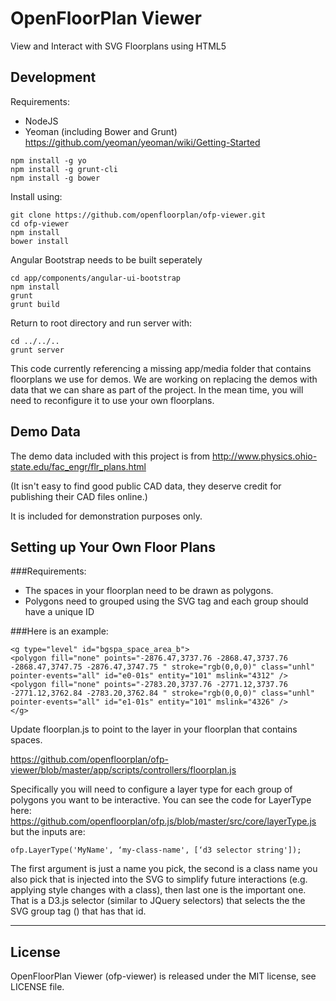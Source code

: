 # OpenFloorPlan Viewer

View and Interact with SVG Floorplans using HTML5


## Development

Requirements:

 - NodeJS
 - Yeoman (including Bower and Grunt) https://github.com/yeoman/yeoman/wiki/Getting-Started


```
npm install -g yo
npm install -g grunt-cli
npm install -g bower
```


Install using:

```
git clone https://github.com/openfloorplan/ofp-viewer.git
cd ofp-viewer
npm install
bower install
```

Angular Bootstrap needs to be built seperately

```
cd app/components/angular-ui-bootstrap
npm install
grunt
grunt build
```


Return to root directory and run server with:

    cd ../../..
    grunt server

This code currently referencing a missing app/media folder that contains floorplans we use for demos.
We are working on replacing the demos with data that we can share as part of the project.
In the mean time, you will need to reconfigure it to use your own floorplans.

## Demo Data

The demo data included with this project is from http://www.physics.ohio-state.edu/fac_engr/flr_plans.html

(It isn't easy to find good public CAD data, they deserve credit for publishing their CAD files online.)

It is included for demonstration purposes only.

## Setting up Your Own Floor Plans

###Requirements:

* The spaces in your floorplan need to be drawn as polygons.
* Polygons need to grouped using the SVG <g> tag and each group should have a unique ID

###Here is an example:

```
<g type="level" id="bgspa_space_area_b">
<polygon fill="none" points="-2876.47,3737.76 -2868.47,3737.76 -2868.47,3747.75 -2876.47,3747.75 " stroke="rgb(0,0,0)" class="unhl"  pointer-events="all" id="e0-01s" entity="101" mslink="4312" />
<polygon fill="none" points="-2783.20,3737.76 -2771.12,3737.76 -2771.12,3762.84 -2783.20,3762.84 " stroke="rgb(0,0,0)" class="unhl"  pointer-events="all" id="e1-01s" entity="101" mslink="4326" />
</g> 
```

Update floorplan.js to point to the layer in your floorplan that contains spaces. 

https://github.com/openfloorplan/ofp-viewer/blob/master/app/scripts/controllers/floorplan.js

Specifically you will need to configure a layer type for each group of polygons you want to be interactive. You can see the code for LayerType here: https://github.com/openfloorplan/ofp.js/blob/master/src/core/layerType.js but the inputs are:

```
ofp.LayerType('MyName', ‘my-class-name', [‘d3 selector string']);
```

The first argument is just a name you pick, the second is a class name you also pick that is injected into the SVG to simplify future interactions (e.g. applying style changes with a class), then last one is the important one. That is a D3.js selector (similar to JQuery selectors) that selects the the SVG group tag (<g>) that has that id. 

----------------


## License

OpenFloorPlan Viewer (ofp-viewer) is released under the MIT license, see LICENSE file.

